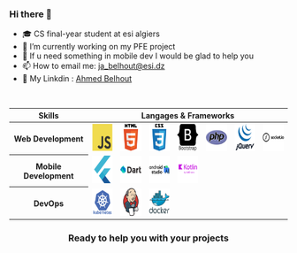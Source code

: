 ### Hi there 👋 



- 🎓 CS final-year student at esi algiers
- 🔭 I’m currently working on my PFE project
- 💬 If u need something in mobile dev I would be glad to help you
- 📫 How to email me: ja_belhout@esi.dz
- 🔗 My Linkdin : <a href="https://www.linkedin.com/in/ahmed-belhout-16aa27229/" >Ahmed Belhout </a>


<br>
<table>
  <thead>
    <th>Skills</th>
    <th colspan=8>Langages & Frameworks</th>
  </thead>
  <tr>
    <th>Web Development</th>
    <td>
        <img src="https://raw.githubusercontent.com/devicons/devicon/master/icons/javascript/javascript-original.svg" height="50" width="50">
    </td>
     <td>
        <img src="https://raw.githubusercontent.com/devicons/devicon/master/icons/html5/html5-original-wordmark.svg" height="50" width="50">
    </td>
    <td>
        <img src="https://raw.githubusercontent.com/devicons/devicon/master/icons/css3/css3-original-wordmark.svg" height="50" width="50">
    </td>
    <td>
        <img src="https://raw.githubusercontent.com/devicons/devicon/master/icons/bootstrap/bootstrap-plain-wordmark.svg" height="50" width="50">
    </td> 
     <td>
        <img src="https://github.com/devicons/devicon/blob/master/icons/php/php-original.svg" height="50" width="50">
    </td> 
    <td>
        <img src="https://github.com/devicons/devicon/blob/master/icons/jquery/jquery-original-wordmark.svg" height="50" width="50">
    </td> 
    <td>
        <img src="https://github.com/devicons/devicon/blob/master/icons/socketio/socketio-original-wordmark.svg" height="50" width="50">
    </td> 
     
  </tr>
   <tr>
    <th>Mobile Development</th>
    <td>
        <img src="https://github.com/devicons/devicon/blob/master/icons/flutter/flutter-original.svg" height="50" width="50">
    </td>
     <td>
        <img src="https://github.com/devicons/devicon/blob/master/icons/dart/dart-original-wordmark.svg" height="50" width="50">
    </td>
      <td>
        <img src="https://github.com/devicons/devicon/blob/master/icons/androidstudio/androidstudio-original-wordmark.svg" height="50" width="50">
    </td>
     <td>
        <img src="https://github.com/devicons/devicon/blob/master/icons/kotlin/kotlin-plain-wordmark.svg" height="50" width="50">
    </td>
     <td colspan=4>
    </td>
  </tr>
   <tr>
    <th>DevOps</th>
    <td>
        <img src="https://github.com/devicons/devicon/blob/master/icons/kubernetes/kubernetes-plain-wordmark.svg" height="50" width="50">
    </td>
     <td>
        <img src="https://github.com/devicons/devicon/blob/master/icons/jenkins/jenkins-original.svg" height="50" width="50">
    </td>
      <td>
        <img src="https://github.com/devicons/devicon/blob/master/icons/docker/docker-original-wordmark.svg" height="50" width="50">
    </td>
     <td colspan=4>
    </td>
    
  </tr>
  
</table>

<h3 align="center">Ready to help you with your projects</h3>
